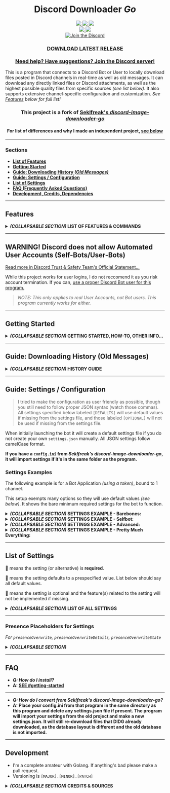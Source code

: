 <h1 align="center">
    Discord Downloader <i>Go</i>
</h1>
<p align="center">
    <a href="https://travis-ci.com/get-got/discord-downloader-go" alt="Travis Build">
        <img src="https://travis-ci.com/get-got/discord-downloader-go.svg?branch=master" />
    </a>
    <a href="https://hub.docker.com/r/getgot/discord-downloader-go" alt="Docker Build">
        <img src="https://img.shields.io/docker/cloud/build/getgot/discord-downloader-go" />
    </a>
    <a href="https://goreportcard.com/report/github.com/get-got/discord-downloader-go" alt="Go Report Card">
        <img src="https://goreportcard.com/badge/github.com/get-got/discord-downloader-go" />
    </a>
    <br>
    <a href="https://github.com/get-got/discord-downloader-go/releases" alt="All Releases">
        <img src="https://img.shields.io/github/downloads/get-got/discord-downloader-go/total?label=all-releases&logo=GitHub" />
    </a>
    <a href="https://github.com/get-got/discord-downloader-go/releases/latest" alt="Latest Release">
        <img src="https://img.shields.io/github/downloads/get-got/discord-downloader-go/latest/total?label=latest-release&logo=GitHub" />
    </a>
    <br>
    <a href="https://discord.gg/6Z6FJZVaDV">
        <img src="https://img.shields.io/discord/780985109608005703?logo=discord"alt="Join the Discord">
    </a>
</p>
<h3 align="center">
    <a href="https://github.com/get-got/discord-downloader-go/releases/latest">
        <b>DOWNLOAD LATEST RELEASE</b>
    </a>
    <br/><br/>
    <a href="https://discord.com/invite/6Z6FJZVaDV">
        <b>Need help? Have suggestions? Join the Discord server!</b>
    </a>
</h3>

This is a program that connects to a Discord Bot or User to locally download files posted in Discord channels in real-time as well as old messages. It can download any directly linked files or Discord attachments, as well as the highest possible quality files from specific sources _(see list below)_. It also supports extensive channel-specific configuration and customization. _See [Features](#Features) below for full list!_

<h3 align="center">
    <b>This project is a fork of <a href="https://github.com/Seklfreak/discord-image-downloader-go">Seklfreak's <i>discord-image-downloader-go</i></a></b>
</h3>
<h4 align="center">
    For list of differences and why I made an independent project, <a href="#differences-from-seklfreaks-discord-image-downloader-go--why-i-made-this"><b>see below</b></a>
</h4>

---

### Sections
* [**List of Features**](#features)
* [**Getting Started**](#getting-started)
* [**Guide: Downloading History _(Old Messages)_**](#guide-downloading-history-old-messages)
* [**Guide: Settings / Configuration**](#guide-settings--configuration)
* [**List of Settings**](#list-of-settings)
* [**FAQ (Frequently Asked Questions)**](#faq)
* [**Development, Credits, Dependencies**](#development)

---

## Features

<details>
<summary><b><i>(COLLAPSABLE SECTION)</i> LIST OF FEATURES & COMMANDS</b></summary>

### Supported Download Sources
* Discord File Attachments
* Direct Links to Files
* Twitter _(requires API key, see config section)_
* Instagram
* Reddit
* Imgur _(Single Posts & Albums)_
* Flickr _(requires API key, see config section)_
* Google Drive _(requires API Credentials, see config section)_
* Mastodon
* Tistory
* Streamable
* Gfycat
  
### Commands
Commands are used as `ddg <command> <?arguments?>` _(unless you've changed the prefix)_
Command     | Arguments? | Description
---         | ---   | ---
`help`, `commands`  | No    | Lists all commands.
`ping`, `test`      | No    | Pings the bot.
`info`      | No    | Displays relevant Discord info.
`status`    | No    | Shows the status of the bot.
`stats`     | No    | Shows channel stats.
`history`   | [**SEE HISTORY SECTION**](#guide-downloading-history-old-messages) | **(BOT AND SERVER ADMINS ONLY)** Processes history for old messages in channel.
`exit`, `kill`, `reload`    | No    | **(BOT ADMINS ONLY)** Exits the bot _(or restarts if using a keep-alive process manager)_.
`emojis`    | Optionally specify server IDs to download emojis from; separate by commas | **(BOT ADMINS ONLY)** Saves all emojis for channel.

</details>

---

## **WARNING!** Discord does not allow Automated User Accounts (Self-Bots/User-Bots)
[Read more in Discord Trust & Safety Team's Official Statement...](https://support.discordapp.com/hc/en-us/articles/115002192352-Automated-user-accounts-self-bots-)

While this project works for user logins, I do not reccomend it as you risk account termination. If you can, [use a proper Discord Bot user for this program.](https://discord.com/developers/applications)

> _NOTE: This only applies to real User Accounts, not Bot users. This program currently works for either._

---

## Getting Started
<details>
<summary><b><i>(COLLAPSABLE SECTION)</i> GETTING STARTED, HOW-TO, OTHER INFO...</b></summary>

_Confused? Try looking at [the step-by-step list.](#getting-started-step-by-step)_

Depending on your purpose for this program, there are various ways you can run it.
- [Run the executable file for your platform. _(Process managers like **pm2** work well for this)_](https://github.com/get-got/discord-downloader-go/releases/latest)
- [Run automated image builds in Docker.](https://hub.docker.com/r/getgot/discord-downloader-go) _(Google it)._
  - Mount your settings.json to ``/root/settings.json``
  - Mount a folder named "database" to ``/root/database``
  - Mount your save folders or the parent of your save folders within ``/root/``
    - _i.e. ``X:\My Folder`` to ``/root/My Folder``_
- Install Golang and compile/run the source code yourself. _(Google it)_

You can either create a `settings.json` following the examples & variables listed below, or have the program create a default file (if it is missing when you run the program, it will make one, and ask you if you want to enter in basic info for the new file).
- [Ensure you follow proper JSON syntax to avoid any unexpected errors.](https://www.w3schools.com/js/js_json_syntax.asp)
- [Having issues? Try this JSON Validator to ensure it's correctly formatted.](https://jsonformatter.curiousconcept.com/)

### Getting Started Step-by-Step
1. Download & put executable within it's own folder.
2. Configure Main Settings (or run once to have settings generated). [_(SEE BELOW)_](#list-of-settings)
3. Enter your login credentials in the `"credentials"` section. [_(SEE BELOW)_](#list-of-settings)
4. Put your Discord User ID as in the `"admins"` list of the settings. [_(SEE BELOW)_](#list-of-settings)
5. Put a Discord Channel ID for a private channel you have access to into the `"adminChannels"`. [_(SEE BELOW)_](#list-of-settings)
6. Put your desired Discord Channel IDs into the `"channels"` section. [_(SEE BELOW)_](#list-of-settings)
- I know it can be confusing if you don't have experience with programming or JSON in general, but this was the ideal setup for extensive configuration like this. Just be careful with comma & quote placement and you should be fine. [See examples below for help.](#settings-examples)

### Bot Login Credentials...
* If using a **Bot Application,** enter the token into the `"token"` setting. Remove the lines for `"username"` and `"password"` or leave blank (`""`). **To create a Bot User,** go to [discord.com/developers/applications](https://discord.com/developers/applications) and create a `New Application`. Once created, go to `Bot` and create. The token can be found on the `Bot` page. To invite to your server(s), go to `OAuth2` and check `"bot"`, copy the url, paste into browser and follow prompts for adding to server(s).
* If using a **User Account (Self-Bot),** fill out the `"username"` and `"password"` settings. Remove the line for `"token"` or leave blank (`""`).
* If using a **User Account (Self-Bot) with 2FA (Two-Factor Authentication),** enter the token into the `"token"` setting. Remove the lines for `"username"` and `"password"` or leave blank (`""`). Token can be found from `Developer Tools` in browser under `localStorage.token` or in the Discord client `Ctrl+Shift+I (Windows)`/`Cmd+Option+I (Mac)` under `Application → Local Storage → https://discordapp.com → "token"`. **You must also set `userBot` within the `credentials` section of the settings.json to `true`.**

### Bot Permissions in Discord...
* In order to perform basic downloading functions, the bot will need `Read Message` permissions in the server(s) of your designated channel(s).
* In order to respond to commands, the bot will need `Send Message` permissions in the server(s) of your designated channel(s). If executing commands via an Admin Channel, the bot will only need `Send Message` permissions for that channel, and that permission will not be required for the source channel.
* In order to process history commands, the bot will need `Read Message History` permissions in the server(s) of your designated channel(s).

### How to Find Discord IDs...
* ***Use the info command!***
* **Discord Developer Mode:** Enable `Developer Mode` in Discord settings under `Appearance`.
* **Finding Channel ID:** _Enable Discord Developer Mode (see above),_ right click on the channel and `Copy ID`.
* **Finding User ID:** _Enable Discord Developer Mode (see above),_ right click on the user and `Copy ID`.
* **Finding Emoji ID:** _Enable Discord Developer Mode (see above),_ right click on the emoji and `Copy ID`.
* **Finding DM/PM ID:** Inspect Element on the DM icon for the desired user. Look for `href="/channels/@me/CHANNEL_ID_HERE"`. Using this ID in place of a normal channel ID should work perfectly fine.

---

### Differences from [Seklfreak's _discord-image-downloader-go_](https://github.com/Seklfreak/discord-image-downloader-go) & Why I made this
* _Better command formatting & support_
* Configuration is JSON-based rather than ini to allow more elaborate settings and better organization. With this came many features such as channel-specific settings.
* Channel-specific control of downloaded filetypes / content types (considers things like .mov as videos as well, rather than ignore them), Optional dividing of content types into separate folders.
* **Download Support for Reddit & Mastodon.**
* (Optional) Reactions upon download success.
* (Optional) Discord messages upon encountered errors.
* Extensive bot status/presence customization.
* Consistent Log Formatting, Color-Coded Logging
* Somewhat different organization than original project; initially created from scratch then components ported over.
* _Various fixes, improvements, and dependency updates that I also contributed to Seklfreak's original project._

> I've been a user of Seklfreak's project since ~2018 and it's been great for my uses, but there were certain aspects I wanted to expand upon, one of those being customization of channel configuration, and other features like message reactions upon success, differently formatted statuses, etc. If some aspects are rudimentary or messy, please make a pull request, as this is my first project using Go and I've learned everything from observation & Stack Overflow.

</details>

---

## Guide: Downloading History (Old Messages)
<details>
<summary><b><i>(COLLAPSABLE SECTION)</i> HISTORY GUIDE</b></summary>

> This guide is to show you how to make the bot go through all old messages in a channel and catalog them as though they were being sent right now, in order to download them all.

### Command Arguments
If no channel IDs are specified, it will try and use the channel ID for the channel you're using the command in.

Argument / Flag         | Details
---                     | ---
**channel ID(s)**       | One or more channel IDs, separated by commas if multiple.
`all`                   | Use all available registered channels.
`cancel` or `stop`      | Stop downloading history for specified channel(s).
`--since=YYYY-MM-DD`    | Will process messages sent after this date.
`--since=message_id`    | Will process messages sent after this message.
`--before=YYYY-MM-DD`   | Will process messages sent before this date.
`--before=message_id`   | Will process messages sent before this message.

***Order of arguments does not matter.***

#### Examples
* `ddg history`
* `ddg history cancel`
* `ddg history all`
* `ddg history stop all`
* `ddg history 000111000111000`
* `ddg history 000111000111000, 000222000222000`
* `ddg history 000111000111000,000222000222000,000333000333000`
* `ddg history 000111000111000, 000333000333000 cancel`
* `ddg history 000111000111000 --before=000555000555000`
* `ddg history 000111000111000 --since=2020-01-02`
* `ddg history 000111000111000 --since=2020-10-12 --before=2021-05-06`
* `ddg history 000111000111000 --since=000555000555000 --before=2021-05-06`

</details>

---

## Guide: Settings / Configuration
> I tried to make the configuration as user friendly as possible, though you still need to follow proper JSON syntax (watch those commas). All settings specified below labeled `[DEFAULTS]` will use default values if missing from the settings file, and those labeled `[OPTIONAL]` will not be used if missing from the settings file.

When initially launching the bot it will create a default settings file if you do not create your own `settings.json` manually. All JSON settings follow camelCase format.

**If you have a ``config.ini`` from _Seklfreak's discord-image-downloader-go_, it will import settings if it's in the same folder as the program.**

### Settings Examples
The following example is for a Bot Application _(using a token)_, bound to 1 channel.

This setup exempts many options so they will use default values _(see below)_. It shows the bare minimum required settings for the bot to function.

<details>
<summary><b><i>(COLLAPSABLE SECTION)</i> SETTINGS EXAMPLE - Barebones:</b></summary>

```javascript
{
    "credentials": {
        "token": "YOUR_TOKEN"
    },
    "channels": [
        {
            "channel": "DISCORD_CHANNEL_ID_TO_DOWNLOAD_FROM",
            "destination": "FOLDER_LOCATION_TO_DOWNLOAD_TO"
        }
    ]
}
```

</details>

<details>
<summary><b><i>(COLLAPSABLE SECTION)</i> SETTINGS EXAMPLE - Selfbot:</b></summary>

```javascript
{
    "credentials": {
        "email": "REPLACE_WITH_YOUR_EMAIL",
        "password": "REPLACE_WITH_YOUR_PASSWORD"
    },
    "scanOwnMessages": true,
    "presenceEnabled": false,
    "channels": [
        {
            "channel": "DISCORD_CHANNEL_ID_TO_DOWNLOAD_FROM",
            "destination": "FOLDER_LOCATION_TO_DOWNLOAD_TO",
            "allowCommands": false,
            "errorMessages": false,
            "reactWhenDownloaded": false
        }
    ]
}
```

</details>

<details>
<summary><b><i>(COLLAPSABLE SECTION)</i> SETTINGS EXAMPLE - Advanced:</b></summary>

```javascript
{
    "credentials": {
        "token": "YOUR_TOKEN",
        "twitterAccessToken": "aaa",
        "twitterAccessTokenSecret": "bbb",
        "twitterConsumerKey": "ccc",
        "twitterConsumerSecret": "ddd"
    },
    "admins": [ "YOUR_DISCORD_USER_ID", "YOUR_FRIENDS_DISCORD_USER_ID" ],
    "adminChannels": [
        {
            "channel": "CHANNEL_ID_FOR_ADMIN_CONTROL"
        }
    ],
    "debugOutput": true,
    "commandPrefix": "downloader_",
    "allowSkipping": true,
    "allowGlobalCommands": true,
    "asyncHistory": false,
    "downloadRetryMax": 5,
    "downloadTimeout": 120,
    "githubUpdateChecking": true,
    "discordLogLevel": 2,
    "filterDuplicateImages": true,
    "filterDuplicateImagesThreshold": 75,
    "presenceEnabled": true,
    "presenceStatus": "dnd",
    "presenceType": 3,
    "presenceOverwrite": "{{count}} files",
    "filenameFormat": "{{date}} {{file}}",
    "filenameDateFormat": "2006.01.02-15.04.05 ",
    "embedColor": "#EE22CC",
    "inflateCount": 12345,
    "channels": [
        {
            "channel": "THIS_CHANNEL_ONLY_DOWNLOADS_MEDIA",
            "destination": "media",
            "overwriteAllowSkipping": false,
            "saveImages": true,
            "saveVideos": true,
            "saveAudioFiles": true,
            "saveTextFiles": false,
            "saveOtherFiles": false
        },
        {
            "channel": "THIS_CHANNEL_IS_STEALTHY",
            "destination": "stealthy",
            "allowCommands": false,
            "errorMessages": false,
            "updatePresence": false,
            "reactWhenDownloaded": false
        },
        {
            "channels": [ "CHANNEL_1", "CHANNEL_2", "CHANNEL_3", "CHANNEL_4", "CHANNEL_5" ],
            "destination": "stuff",
            "allowCommands": false,
            "errorMessages": false,
            "updatePresence": false,
            "reactWhenDownloaded": false
        }
    ]
}
```

</details>

<details>
<summary><b><i>(COLLAPSABLE SECTION)</i> SETTINGS EXAMPLE - Pretty Much Everything:</b></summary>

```javascript
{
    "_constants": {
        "DOWNLOAD_FOLDER":              "X:/Discord Downloads",
        "MY_TOKEN":                     "aaabbbccc111222333",
        "TWITTER_ACCESS_TOKEN_SECRET":  "aaabbbccc111222333",
        "TWITTER_ACCESS_TOKEN":         "aaabbbccc111222333",
        "TWITTER_CONSUMER_KEY":         "aaabbbccc111222333",
        "TWITTER_CONSUMER_SECRET":      "aaabbbccc111222333",
        "FLICKR_API_KEY":               "aaabbbccc111222333",
        "GOOGLE_DRIVE_CREDS":           "googleDriveCreds.json",

        "MY_USER_ID":       "000111222333444555",
        "BOBS_USER_ID":     "000111222333444555",

        "SERVER_MAIN":               "000111222333444555",
        "CHANNEL_MAIN_GENERAL":      "000111222333444555",
        "CHANNEL_MAIN_MEMES":        "000111222333444555",
        "CHANNEL_MAIN_SPAM":         "000111222333444555",
        "CHANNEL_MAIN_PHOTOS":       "000111222333444555",
        "CHANNEL_MAIN_ARCHIVE":      "000111222333444555",
        "CHANNEL_MAIN_BOT_ADMIN":    "000111222333444555",

        "SERVER_BOBS":              "000111222333444555",
        "CHANNEL_BOBS_GENERAL":     "000111222333444555",
        "CHANNEL_BOBS_MEMES":       "000111222333444555",
        "CHANNEL_BOBS_SPAM":        "000111222333444555",
        "CHANNEL_BOBS_BOT_ADMIN":   "000111222333444555",

        "SERVER_GAMERZ":                "000111222333444555",
        "CHANNEL_GAMERZ_GENERAL":       "000111222333444555",
        "CHANNEL_GAMERZ_MEMES":         "000111222333444555",
        "CHANNEL_GAMERZ_VIDEOS":        "000111222333444555",
        "CHANNEL_GAMERZ_SPAM":          "000111222333444555",
        "CHANNEL_GAMERZ_SCREENSHOTS":   "000111222333444555"
    },
    "credentials": {
        "token": "MY_TOKEN",
        "userBot": true,
        "twitterAccessToken": "TWITTER_ACCESS_TOKEN",
        "twitterAccessTokenSecret": "TWITTER_ACCESS_TOKEN_SECRET",
        "twitterConsumerKey": "TWITTER_CONSUMER_KEY",
        "twitterConsumerSecret": "TWITTER_CONSUMER_SECRET",
        "flickrApiKey": "FLICKR_API_KEY",
        "googleDriveCredentialsJSON": "GOOGLE_DRIVE_CREDS"
    },
    "admins": [ "MY_USER_ID", "BOBS_USER_ID" ],
    "adminChannels": [
        {
            "channel": "CHANNEL_MAIN_BOT_ADMIN"
        },
        {
            "channel": "CHANNEL_BOBS_BOT_ADMIN"
        }
    ],
    "debugOutput": true,
    "commandPrefix": "d_",
    "allowSkipping": true,
    "scanOwnMessages": true,
    "checkPermissions": false,
    "allowGlobalCommands": false,
    "autorunHistory": true,
    "asyncHistory": false,
    "downloadRetryMax": 5,
    "downloadTimeout": 120,
    "discordLogLevel": 3,
    "githubUpdateChecking": false,
    "filterDuplicateImages": true,
    "filterDuplicateImagesThreshold": 50,
    "presenceEnabled": true,
    "presenceStatus": "idle",
    "presenceType": 3,
    "presenceOverwrite": "{{count}} things",
    "presenceOverwriteDetails": "these are my details",
    "presenceOverwriteState": "this is my state",
    "filenameFormat": "{{date}} {{file}}",
    "filenameDateFormat": "2006.01.02_15.04.05_",
    "embedColor": "#FF0000",
    "inflateCount": 69,
    "numberFormatEuropean": true,
    "all": {
        "destination": "DOWNLOAD_FOLDER/Unregistered",
        "allowCommands": false,
        "errorMessages": false,
        "scanEdits": true,
        "ignoreBots": false,
        "overwriteAutorunHistory": false,
        "updatePresence": false,
        "reactWhenDownloaded": false,
        "typeWhileProcessing": false,
        "divideFoldersByServer": true,
        "divideFoldersByChannel": true,
        "divideFoldersByUser": false,
        "divideFoldersByType": false,
        "saveImages": true,
        "saveVideos": true,
        "saveAudioFiles": true,
        "saveTextFiles": false,
        "saveOtherFiles": true,
        "savePossibleDuplicates": true,
        "filters": {
            "blockedExtensions": [
                ".htm",
                ".html",
                ".php",
                ".bat",
                ".sh",
                ".jar",
                ".exe"
            ]
        },
        "logLinks": {
            "destination": "log_links",
            "destinationIsFolder": true,
            "divideLogsByServer": true,
            "divideLogsByChannel": true,
            "divideLogsByUser": true,
            "userData": true
        },
        "logMessages": {
            "destination": "log_messages",
            "destinationIsFolder": true,
            "divideLogsByServer": true,
            "divideLogsByChannel": true,
            "divideLogsByUser": true,
            "userData": true
        }
    },
    "allBlacklistChannels": [ "CHANNEL_I_DONT_LIKE", "OTHER_CHANNEL_I_DONT_LIKE" ],
    "allBlacklistServers": [ "SERVER_MAIN", "SERVER_BOBS" ],
    "servers": [
        {
            "server": "SERVER_MAIN",
            "destination": "DOWNLOAD_FOLDER/- My Server",
            "divideFoldersByChannel": true
        },
        {
            "servers": [ "SERVER_BOBS", "SERVER_GAMERZ" ],
            "destination": "DOWNLOAD_FOLDER/- Friends Servers",
            "divideFoldersByServer": true,
            "divideFoldersByChannel": true
        }
    ],
    "channels": [
        {
            "channel": "CHANNEL_MAIN_SPAM",
            "destination": "DOWNLOAD_FOLDER/Spam",
            "overwriteAllowSkipping": false,
            "saveImages": true,
            "saveVideos": true,
            "saveAudioFiles": true,
            "saveTextFiles": false,
            "saveOtherFiles": false
        },
        {
            "channel": "CHANNEL_BOBS_SPAM",
            "destination": "DOWNLOAD_FOLDER/Spam - Bob",
            "overwriteAllowSkipping": false,
            "saveImages": true,
            "saveVideos": true,
            "saveAudioFiles": true,
            "saveTextFiles": false,
            "saveOtherFiles": false
        },
        {
            "channels": [ "CHANNEL_MAIN_MEMES", "CHANNEL_BOBS_MEMES", "CHANNEL_GAMERZ_MEMES" ],
            "destination": "DOWNLOAD_FOLDER/Our Memes",
            "allowCommands": true,
            "errorMessages": true,
            "updatePresence": true,
            "reactWhenDownloaded": true,
            "saveImages": true,
            "saveVideos": true,
            "saveAudioFiles": false,
            "saveTextFiles": false,
            "saveOtherFiles": true
        }
    ]
}
```

</details>

---

## List of Settings
:small_red_triangle: means the setting (or alternative) is **required**.

:small_blue_diamond: means the setting defaults to a prespecified value. List below should say all default values.

:small_orange_diamond: means the setting is optional and the feature(s) related to the setting will not be implemented if missing.

<details>
<summary><b><i>(COLLAPSABLE SECTION)</i> LIST OF ALL SETTINGS</b></summary>

* :small_orange_diamond: **"_constants"**
    * — _settings.\_constants : list of name:value strings_
    * Use constants to replace values throughout the rest of the settings.
        * ***Note:*** _If a constants name is used within another longer constants name, make sure the longer one is higher in order than the shorter one, otherwise the longer one will not be used properly. (i.e. if you have MY\_CONSTANT and MY\_CONSTANT\_TWO, put MY\_CONSTANT\_TWO above MY\_CONSTANT)_
    * **Basic Example:**
    ```json
    {
        "_constants": {
            "MY_TOKEN": "my token here",
            "ADMIN_CHANNEL": "123456789"
        },
        "credentials": {
            "token": "MY_TOKEN"
        },
        "adminChannels": {
            "channel": "ADMIN_CHANNEL"
        }
    }
    ```
---
* :small_red_triangle: **"credentials"**
    * — _settings.credentials : setting:value list_
    * :small_red_triangle: **"token"**
        * — _settings.credentials.token : string_
        * _REQUIRED FOR BOT APPLICATION LOGIN OR USER LOGIN WITH 2FA, don't include if using User Login without 2FA._
    * :small_red_triangle: **"email"**
        * — _settings.credentials.email : string_
        * _REQUIRED FOR USER LOGIN WITHOUT 2FA, don't include if using Bot Application Login._
    * :small_red_triangle: **"password"**
        * — _settings.credentials.password : string_
        * _REQUIRED FOR USER LOGIN WITHOUT 2FA, don't include if using Bot Application Login._
    * :small_blue_diamond: **"userBot"**
        * — _settings.credentials.userBot : boolean_
        * _Default:_ `false`
        * _SET TO `true` FOR A USER LOGIN WITH 2FA, keep as `false` if using a Bot Application._
    ---
    * :small_orange_diamond: "twitterAccessToken"
        * — _settings.credentials.twitterAccessToken : string_
        * _Won't use Twitter API for fetching media from tweets if credentials are missing._
    * :small_orange_diamond: "twitterAccessTokenSecret"
        * — _settings.credentials.twitterAccessTokenSecret : string_
        * _Won't use Twitter API for fetching media from tweets if credentials are missing._
    * :small_orange_diamond: "twitterConsumerKey"
        * — _settings.credentials.twitterConsumerKey : string_
        * _Won't use Twitter API for fetching media from tweets if credentials are missing._
    * :small_orange_diamond: "twitterConsumerSecret"
        * — _settings.credentials.twitterConsumerSecret : string_
        * _Won't use Twitter API for fetching media from tweets if credentials are missing._
    * :small_orange_diamond: "flickrApiKey"
        * — _settings.credentials.flickrApiKey : string_
        * _Won't use Flickr API for fetching media from posts/albums if credentials are missing._
    * :small_orange_diamond: "googleDriveCredentialsJSON"
        * — _settings.credentials.googleDriveCredentialsJSON : string_
        * _Path for Google Drive API credentials JSON file._
        * _Won't use Google Drive API for fetching files if credentials are missing._
---
* :small_orange_diamond: "admins"
    * — _settings.admins : list of strings_
    * List of User ID strings for users allowed to use admin commands
* :small_orange_diamond: "adminChannels"
    * — _settings.adminChannels : list of setting:value groups_
    * :small_red_triangle: **"channel"** _`[USE THIS OR "channels"]`_
        * — _settings.adminChannel.channel : string_
        * _Channel ID for admin commands & logging._
    * :small_red_triangle: **"channels"** _`[USE THIS OR "channel"]`_
        * — _settings.adminChannel.channels : list of strings_
        * Channel IDs to monitor, for if you want the same configuration for multiple channels.
    * :small_blue_diamond: "logStatus"
        * — _settings.adminChannel.logStatus : boolean_
        * _Default:_ `true`
        * _Send status messages to admin channel(s) upon launch._
    * :small_blue_diamond: "logErrors"
        * — _settings.adminChannel.logErrors : boolean_
        * _Default:_ `true`
        * _Send error messages to admin channel(s) when encountering errors._
    * :small_blue_diamond: "unlockCommands"
        * — _settings.adminChannel.unlockCommands : boolean_
        * _Default:_ `false`
        * _Unrestrict admin commands so anyone can use within this admin channel._
---
* :small_blue_diamond: "debugOutput"
    * — _settings.debugOutput : boolean_
    * _Default:_ `false`
    * Output debugging information.
* :small_blue_diamond: "messageOutput"
    * — _settings.messageOutput : boolean_
    * _Default:_ `true`
    * Output handled Discord messages.
* :small_blue_diamond: "commandPrefix"
    * — _settings.commandPrefix : string_
    * _Default:_ `"ddg "`
* :small_blue_diamond: "allowSkipping"
    * — _settings.allowSkipping : boolean_
    * _Default:_ `true`
    * Allow scanning for keywords to skip content downloading.
    * `"skip", "ignore", "don't save", "no save"`
* :small_blue_diamond: "scanOwnMessages"
    * — _settings.scanOwnMessages : boolean_
    * _Default:_ `false`
    * Scans the bots own messages for content to download, only useful if using as a selfbot.
* :small_blue_diamond: "checkPermissions"
    * — _settings.checkPermissions : boolean_
    * _Default:_ `true`
    * Checks Discord permissions before attempting requests/actions.
* :small_blue_diamond: "allowGlobalCommands"
    * — _settings.allowGlobalCommands : boolean_
    * _Default:_ `true`
    * Allow certain commands to be used even if not registered in `channels` or `adminChannels`.
* :small_orange_diamond: "autorunHistory"
    * — _settings.autorunHistory : boolean_
    * Autorun history for all registered channels in background upon launch.
    * _This can take anywhere between 2 minutes and 2 hours. It depends on how many channels your bot monitors and how many messages it has to go through. It can help to disable it by-channel for channels that don't require it (see `overwriteAutorunHistory` in channel options)._
* :small_orange_diamond: "asyncHistory"
    * — _settings.asyncHistory : boolean_
    * Runs history commands simultaneously rather than one after the other.
      * **WARNING!!! May result in Discord API Rate Limiting with many channels**, difficulty troubleshooting, exploding CPUs, melted RAM.
* :small_blue_diamond: "downloadRetryMax"
    * — _settings.downloadRetryMax : number_
    * _Default:_ `3`
* :small_blue_diamond: "downloadTimeout"
    * — _settings.downloadTimeout : number_
    * _Default:_ `60`
* :small_blue_diamond: "githubUpdateChecking"
    * — _settings.githubUpdateChecking : boolean_
    * _Default:_ `true`
    * Check for updates from this repo.
* :small_blue_diamond: "discordLogLevel"
    * — _settings.discordLogLevel : number_
    * _Default:_ `0`
    * 0 = LogError
    * 1 = LogWarning
    * 2 = LogInformational
    * 3 = LogDebug _(everything)_
* :small_blue_diamond: "filterDuplicateImages"
    * — _settings.filterDuplicateImages : boolean_
    * _Default:_ `false`
    * **Experimental** feature to filter out images that are too similar to other cached images.
    * _Caching of image data is stored via a database file; it will not read all pre-existing images._
* :small_blue_diamond: "filterDuplicateImagesThreshold"
    * — _settings.filterDuplicateImagesThreshold : number with decimals_
    * _Default:_ `0`
    * Threshold for what the bot considers too similar of an image comparison score. Lower = more similar (lowest is around -109.7), Higher = less similar (does not really have a maximum, would require your own testing).
---
* :small_blue_diamond: "presenceEnabled"
    * — _settings.presenceEnabled : boolean_
    * _Default:_ `true`
* :small_blue_diamond: "presenceStatus"
    * — _settings.presenceStatus : string_
    * _Default:_ `"idle"`
    * Presence status type.
    * `"online"`, `"idle"`, `"dnd"`, `"invisible"`, `"offline"`
* :small_blue_diamond: "presenceType"
    * — _settings.presenceType : number_
    * _Default:_ `0`
    * Presence label type. _("Playing \<activity\>", "Listening to \<activity\>", etc)_
    * `Game = 0, Streaming = 1, Listening = 2, Watching = 3, Custom = 4`
        * If Bot User, Streaming & Custom won't work properly.
* :small_orange_diamond: "presenceOverwrite"
    * — _settings.presenceOverwrite : string_
    * _Unused by Default_
    * Replace counter status with custom string.
    * [see Presence Placeholders for customization...](#presence-placeholders-for-settings)
* :small_orange_diamond: "presenceOverwriteDetails"
    * — _settings.presenceOverwriteDetails : string_
    * _Unused by Default_
    * Replace counter status details with custom string (only works for User, not Bot).
    * [see Presence Placeholders for customization...](#presence-placeholders-for-settings)
* :small_orange_diamond: "presenceOverwriteState"
    * — _settings.presenceOverwriteState : string_
    * _Unused by Default_
    * Replace counter status state with custom string (only works for User, not Bot).
    * [see Presence Placeholders for customization...](#presence-placeholders-for-settings)
---
    * :small_blue_diamond: "reactWhenDownloaded"
        * — _settings.reactWhenDownloaded : boolean_
        * _Default:_ `true`
        * Confirmation reaction that file(s) successfully downloaded. Is overwritten by the channel/server equivelant of this setting.
---
* :small_blue_diamond: "filenameFormat"
    * — _settings.filenameFormat : string_
    * _Default:_ `"{{date}} {{file}}"`
    * `"{{date}}"`, `"{{file}}"`, `"{{messageID}}"`, `"{{userID}}"`, `"{{username}}"`, `"{{channelID}}"`, `"{{serverID}}"`, `"{{message}}"`, `"{{fileType}}"`, `"{{nanoID}}"`, `"{{shortID}}"`
    * `"{{nanoID}}"` is a 21 character unique string, eg: i25_rX9zwDdDn7Sg-ZoaH
    * `"{{shortID}}"` is a short unique string, eg: NVovc6-QQy
* :small_blue_diamond: "filenameDateFormat"
    * — _settings.filenameDateFormat : string_
    * _Default:_ `"2006-01-02_15-04-05 "`
    * [see this Stack Overflow post regarding Golang date formatting.](https://stackoverflow.com/questions/20234104/how-to-format-current-time-using-a-yyyymmddhhmmss-format)
* :small_orange_diamond: "embedColor"
    * — _settings.embedColor : string_
    * _Unused by Default_
    * Supports `random`/`rand`, `role`/`user`, or RGB in hex or int format (ex: #FF0000 or 16711680).
* :small_orange_diamond: "inflateCount"
    * — _settings.inflateCount : number_
    * _Unused by Default_
    * Inflates the count of total files downloaded by the bot. I only added this for my own personal use to represent an accurate total amount of files downloaded by previous bots I used.
* :small_blue_diamond: "numberFormatEuropean"
    * — _settings.numberFormatEuropean : boolean_
    * _Default:_ false
    * Formats numbers as `123.456,78`/`123.46k` rather than `123,456.78`/`123,46k`.
---
* :small_orange_diamond: **"all"**
    * — _settings.all : list of setting:value options_
    * **Follow `channels` below for variables, except channel & server ID(s) are not used.**
    * If a pre-existing config for the channel or server is not found, it will download from **any and every channel** it has access to using your specified settings.
* :small_orange_diamond: "allBlacklistServers"
    * — _settings.allBlacklistServers : list of strings_
    * _Unused by Default_
    * Blacklists servers (by ID) from `all`.
* :small_orange_diamond: "allBlacklistChannels"
    * — _settings.allBlacklistChannels : list of strings_
    * _Unused by Default_
    * Blacklists channels (by ID) from `all`.
---
* :small_red_triangle: **"servers"** _`[USE THIS OR "channels"]`_
    * — _settings.servers : list of setting:value groups_
    * :small_red_triangle: **"server"** _`[USE THIS OR "servers"]`_
        * — _settings.servers[].server : string_
        * Server ID to monitor.
    * :small_red_triangle: **"servers"** _`[USE THIS OR "server"]`_
        * — _settings.servers[].servers : list of strings_
        * Server IDs to monitor, for if you want the same configuration for multiple servers.
    * :small_orange_diamond: "blacklistChannels"
        * — _settings.servers[].blacklistChannels : list of strings_
        * Blacklist specific channels from the encompassing server(s).
    * **ALL OTHER VARIABLES ARE SAME AS "channels" BELOW**
* :small_red_triangle: **"channels"** _`[USE THIS OR "servers"]`_
    * — _settings.channels : list of setting:value groups_
    * :small_red_triangle: **"channel"** _`[USE THIS OR "channels"]`_
        * — _settings.channels[].channel : string_
        * Channel ID to monitor.
    * :small_red_triangle: **"channels"** _`[USE THIS OR "channel"]`_
        * — _settings.channels[].channels : list of strings_
        * Channel IDs to monitor, for if you want the same configuration for multiple channels.
    ---
    * :small_red_triangle: **"destination"**
        * — _settings.channels[].destination : string_
        * Folder path for saving files, can be full path or local subfolder.
    * :small_blue_diamond: "enabled"
        * — _settings.channels[].enabled : boolean_
        * _Default:_ `true`
        * Toggles bot functionality for channel.
    * :small_blue_diamond: "save"
        * — _settings.channels[].save : boolean_
        * _Default:_ `true`
        * Toggles whether the files actually get downloaded/saved.
    * :small_blue_diamond: "allowCommands"
        * — _settings.channels[].allowCommands : boolean_
        * _Default:_ `true`
        * Allow use of commands like ping, help, etc.
    * :small_blue_diamond: "errorMessages"
        * — _settings.channels[].errorMessages : boolean_
        * _Default:_ `true`
        * Send response messages when downloads fail or other download-related errors are encountered.
    * :small_blue_diamond: "scanEdits"
        * — _settings.channels[].scanEdits : boolean_
        * _Default:_ `true`
        * Check edits for un-downloaded media.
    * :small_blue_diamond: "ignoreBots"
        * — _settings.channels[].ignoreBots : boolean_
        * _Default:_ `false`
        * Ignores messages from Bot users.
    * :small_orange_diamond: overwriteAutorunHistory
        * — _settings.channels[].overwriteAutorunHistory : boolean_
        * Overwrite global setting for autorunning history for all registered channels in background upon launch.
    * :small_orange_diamond: "sendFileToChannel"
        * — _settings.channels[].sendFileToChannel : string_
        * Forwards/crossposts/logs downloaded files to specified channel (or channels if used as `sendFileToChannels` below). By default will send as the actual file
    * :small_orange_diamond: "sendFileToChannels"
        * — _settings.channels[].sendFileToChannels : list of strings_
        * List form of `sendFileToChannel` above.
    * :small_blue_diamond: "sendFileDirectly"
        * — _settings.channels[].sendFileDirectly : boolean_
        * _Default:_ `true`
        * Sends raw file to channel(s) rather than embedded download link.
    ---
    * :small_blue_diamond: "updatePresence"
        * — _settings.channels[].updatePresence : boolean_
        * _Default:_ `true`
        * Update Discord Presence when download succeeds within this channel.
    * :small_blue_diamond: "reactWhenDownloaded"
        * — _settings.channels[].reactWhenDownloaded : boolean_
        * _Default:_ `true`
        * Confirmation reaction that file(s) successfully downloaded.
    * :small_orange_diamond: "reactWhenDownloadedEmoji"
        * — _settings.channels[].reactWhenDownloadedEmoji : string_
        * _Unused by Default_
        * Uses specified emoji rather than random server emojis. Simply pasting a standard emoji will work, for custom Discord emojis use "name:ID" format.
    * :small_blue_diamond: "reactWhenDownloadedHistory"
        * — _settings.channels[].reactWhenDownloadedHistory : boolean_
        * _Default:_ `false`
        * Reacts to old messages when processing history.
    * :small_blue_diamond: "blacklistReactEmojis"
        * — _settings.channels[].blacklistReactEmojis : list of strings_
        * _Unused by Default_
        * Block specific emojis from being used for reacts. Simply pasting a standard emoji will work, for custom Discord emojis use "name:ID" format.
    * :small_blue_diamond: "typeWhileProcessing"
        * — _settings.channels[].typeWhileProcessing : boolean_
        * _Default:_ `false`
        * Shows _"<name> is typing..."_ while processing things that aren't processed instantly, like history cataloging.
    * :small_orange_diamond: "overwriteFilenameDateFormat"
        * — _settings.channels[].overwriteFilenameDateFormat : string_
        * _Unused by Default_
        * Overwrites the global setting `filenameDateFormat` _(see above)_
        * [see this Stack Overflow post regarding Golang date formatting.](https://stackoverflow.com/questions/20234104/how-to-format-current-time-using-a-yyyymmddhhmmss-format)
    * :small_orange_diamond: "overwriteAllowSkipping"
        * — _settings.channels[].overwriteAllowSkipping : boolean_
        * _Unused by Default_
        * Allow scanning for keywords to skip content downloading.
        * `"skip", "ignore", "don't save", "no save"`
    * :small_orange_diamond: "overwriteEmbedColor"
        * — _settings.channels[].overwriteEmbedColor : string_
        * _Unused by Default_
        * Supports `random`/`rand`, `role`/`user`, or RGB in hex or int format (ex: #FF0000 or 16711680).
    ---
    * :small_blue_diamond: "divideFoldersByServer"
        * — _settings.channels[].divideFoldersByServer : boolean_
        * _Default:_ `false`
        * Separate files into subfolders by server of origin _(e.g. "My Server", "My Friends Server")_
    * :small_blue_diamond: "divideFoldersByChannel"
        * — _settings.channels[].divideFoldersByChannel : boolean_
        * _Default:_ `false`
        * Separate files into subfolders by channel of origin _(e.g. "my-channel", "my-other-channel")_
    * :small_blue_diamond: "divideFoldersByUser"
        * — _settings.channels[].divideFoldersByUser : boolean_
        * _Default:_ `false`
        * Separate files into subfolders by user who sent _(e.g. "Me#1234", "My Friend#0000")_
    * :small_blue_diamond: "divideFoldersByType"
        * — _settings.channels[].divideFoldersByType : boolean_
        * _Default:_ `true`
        * Separate files into subfolders by type _(e.g. "images", "video", "audio", "text", "other")_
    * :small_blue_diamond: "divideFoldersUseID"
        * — _settings.channels[].divideFoldersUseID : boolean_
        * _Default:_ `false`
        * Uses ID rather than Name for `"divideFoldersByServer"`, `"divideFoldersByChannel"`, `"divideFoldersByUser"`. I would recommend this if any servers you download from have server/channel/usernames changed frequently.
    * :small_blue_diamond: "saveImages"
        * — _settings.channels[].saveImages : boolean_
        * _Default:_ `true`
    * :small_blue_diamond: "saveVideos"
        * — _settings.channels[].saveVideos : boolean_
        * _Default:_ `true`
    * :small_blue_diamond: "saveAudioFiles"
        * — _settings.channels[].saveAudioFiles : boolean_
        * _Default:_ `false`
    * :small_blue_diamond: "saveTextFiles"
        * — _settings.channels[].saveTextFiles : boolean_
        * _Default:_ `false`
    * :small_blue_diamond: "saveOtherFiles"
        * — _settings.channels[].saveOtherFiles : boolean_
        * _Default:_ `false`
    * :small_blue_diamond: "savePossibleDuplicates"
        * — _settings.channels[].savePossibleDuplicates : boolean_
        * _Default:_ `false`
        * Save file even if exact filename already exists or exact URL is already recorded in database.
    ---
    * :small_orange_diamond: "filters"
        * — _settings.channels[].filters : setting:value group_
        * _Filter prioritizes Users before Roles before Phrases._
        * :small_blue_diamond: "blockedPhrases"
            * — _settings.channels[].filters.blockedPhrases : list of strings_
            * List of phrases to make the bot ignore this message.
            * Will ignore any message containing a blocked phrase UNLESS it also has an allowed phrase. Messages will be processed by default.
            * _Default:_ `[ "skip", "ignore", "don't save", "no save" ]`
        * :small_orange_diamond: "allowedPhrases"
            * — _settings.channels[].filters.allowedPhrases : list of strings_
            * List of phrases to allow the bot to process the message.
            * _If used without blockedPhrases,_ no messages will be processed unless they contain an allowed phrase.
        * :small_orange_diamond: "blockedUsers"
            * — _settings.channels[].filters.blockedUsers : list of strings_
            * Will ignore messages from the following users.
        * :small_orange_diamond: "allowedUsers"
            * — _settings.channels[].filters.allowedUsers : list of strings_
            * Will ONLY process messages if they were sent from the following users.
        * :small_orange_diamond: "blockedRoles"
            * — _settings.channels[].filters.blockedRoles : list of strings_
            * Will ignore messages from users with any of the following roles.
        * :small_orange_diamond: "allowedRoles"
            * — _settings.channels[].filters.allowedRoles : list of strings_
            * Will ONLY process messages if they were sent from users with any of the following roles.
        * :small_blue_diamond: "blockedExtensions"
            * — _settings.channels[].filters.blockedExtensions : list of strings_
            * List of file extensions for the bot to ignore (include periods).
            * _Default:_ `[ ".htm", ".html", ".php", ".exe", ".dll", ".bin", ".cmd", ".sh", ".py", ".jar" ]`
        * :small_orange_diamond: "allowedExtensions"
            * — _settings.channels[].filters.allowedExtensions : list of strings_
            * Will ONLY process files if they have the following extensions (include periods).
        * :small_orange_diamond: "blockedDomains"
            * — _settings.channels[].filters.blockedDomains : list of strings_
            * List of file source domains (websites) for the bot to ignore.
        * :small_orange_diamond: "allowedDomains"
            * — _settings.channels[].filters.allowedDomains : list of strings_
            * Will ONLY process files if they were sent from any of the following domains (websites).
    ---
    * :small_orange_diamond: "logLinks"
        * — _settings.channels[].logLinks : setting:value group_
        * :small_red_triangle: "destination"
            * — _settings.channels[].logLinks.destination : string_
            * Filepath for single log file to be stored, or directory path for multiple logs to be stored.
        * :small_blue_diamond: "destinationIsFolder"
            * — _settings.channels[].logLinks.destinationIsFolder : bool_
            * _Default:_ `false`
            * `true` if `"destination"` above is for a directory for multiple logs.
        * :small_blue_diamond: "divideLogsByServer"
            * — _settings.channels[].logLinks.divideLogsByServer : bool_
            * _Default:_ `true`
            * *ONLY USED IF `"destinationIsFolder"` ABOVE IS `true`*
            * Separates log files by Server ID.
        * :small_blue_diamond: "divideLogsByChannel"
            * — _settings.channels[].logLinks.divideLogsByChannel : bool_
            * _Default:_ `true`
            * *ONLY USED IF `"destinationIsFolder"` ABOVE IS `true`*
            * Separates log files by Channel ID.
        * :small_blue_diamond: "divideLogsByUser"
            * — _settings.channels[].logLinks.divideLogsByUser : bool_
            * _Default:_ `false`
            * *ONLY USED IF `"destinationIsFolder"` ABOVE IS `true`*
            * Separates log files by User ID.
        * :small_blue_diamond: "divideLogsByStatus"
            * — _settings.channels[].logLinks.divideLogsByStatus : bool_
            * _Default:_ `false`
            * *ONLY USED IF `"destinationIsFolder"` ABOVE IS `true`*
            * Separates log files download status.
            * *DOES NOT APPLY TO `"logMessages"` BELOW*
        * :small_blue_diamond: "logDownloads"
            * — _settings.channels[].logLinks.logDownloads : bool_
            * _Default:_ `true`
            * Includes successfully downloaded links in logs.
            * *DOES NOT APPLY TO `"logMessages"` BELOW*
        * :small_blue_diamond: "logFailures"
            * — _settings.channels[].logLinks.logFailures : bool_
            * _Default:_ `true`
            * Includes failed/skipped/ignored links in logs.
            * *DOES NOT APPLY TO `"logMessages"` BELOW*
        * :small_blue_diamond: "filterDuplicates"
            * — _settings.channels[].logLinks.filterDuplicates : bool_
            * _Default:_ `false`
            * Filters out duplicate links (or messages) from being logged if already present in log file.
        * :small_orange_diamond: "prefix"
            * — _settings.channels[].logLinks.prefix : string_
            * Prepend log line with string.
        * :small_orange_diamond: "suffix"
            * — _settings.channels[].logLinks.suffix : string_
            * Append log line with string.
        * :small_blue_diamond: "userData"
            * — _settings.channels[].logLinks.userData : bool_
            * _Default:_ `false`
            * Include additional data such as SERVER/CHANNEL/USER ID's for logged files/messages.
    * :small_orange_diamond: "logMessages"
        * ***Identical to `"logLinks"` above unless noted otherwise.***

</details>

---

### Presence Placeholders for Settings
_For `presenceOverwrite`, `presenceOverwriteDetails`, `presenceOverwriteState`_
<details>
<summary><b><i>(COLLAPSABLE SECTION)</i></b></summary>

Key | Description
--- | ---
`{{dgVersion}}`             | discord-go version
`{{ddgVersion}}`            | Project version
`{{apiVersion}}`            | Discord API version
`{{countNoCommas}}`         | Raw total count of downloads (without comma formatting)
`{{count}}`                 | Raw total count of downloads
`{{countShort}}`            | Shortened total count of downloads
`{{numServers}}`            | Number of servers bot is in
`{{numBoundServers}}`       | Number of bound servers
`{{numBoundChannels}}`      | Number of bound channels
`{{numAdminChannels}}`      | Number of admin channels
`{{numAdmins}}`             | Number of designated admins
`{{timeSavedShort}}`        | Last save time formatted as `3:04pm`
`{{timeSavedShortTZ}}`      | Last save time formatted as `3:04pm MST`
`{{timeSavedMid}}`          | Last save time formatted as `3:04pm MST 1/2/2006`
`{{timeSavedLong}}`         | Last save time formatted as `3:04:05pm MST - January 2, 2006`
`{{timeSavedShort24}}`      | Last save time formatted as `15:04`
`{{timeSavedShortTZ24}}`    | Last save time formatted as `15:04 MST`
`{{timeSavedMid24}}`        | Last save time formatted as `15:04 MST 2/1/2006`
`{{timeSavedLong24}}`       | Last save time formatted as `15:04:05 MST - 2 January, 2006`
`{{timeNowShort}}`          | Current time formatted as `3:04pm`
`{{timeNowShortTZ}}`        | Current time formatted as `3:04pm MST`
`{{timeNowMid}}`            | Current time formatted as `3:04pm MST 1/2/2006`
`{{timeNowLong}}`           | Current time formatted as `3:04:05pm MST - January 2, 2006`
`{{timeNowShort24}}`        | Current time formatted as `15:04`
`{{timeNowShortTZ24}}`      | Current time formatted as `15:04 MST`
`{{timeNowMid24}}`          | Current time formatted as `15:04 MST 2/1/2006`
`{{timeNowLong24}}`         | Current time formatted as `15:04:05 MST - 2 January, 2006`
`{{uptime}}`                | Shortened duration of bot uptime

</details>

---

## FAQ
* ***Q: How do I install?***
* **A: [SEE #getting-started](#getting-started)** 
---
* ***Q: How do I convert from Seklfreak's discord-image-downloader-go?***
* **A: Place your config.ini from that program in the same directory as this program and delete any settings.json file if present. The program will import your settings from the old project and make a new settings.json. It will still re-download files that DIDG already downloaded, as the database layout is different and the old database is not imported.**

---

## Development
* I'm a complete amateur with Golang. If anything's bad please make a pull request.
* Versioning is `[MAJOR].[MINOR].[PATCH]`

<details>
<summary><b><i>(COLLAPSABLE SECTION)</i> CREDITS & SOURCES</b></summary>

### Credits & Dependencies
* [github.com/Seklfreak/discord-image-downloader-go - the original project this originated from](https://github.com/Seklfreak/discord-image-downloader-go)

#### Core Dependencies
* [github.com/bwmarrin/discordgo](https://github.com/bwmarrin/discordgo)
* [github.com/Necroforger/dgrouter](https://github.com/Necroforger/dgrouter)
* [github.com/HouzuoGuo/tiedot/db](https://github.com/HouzuoGuo/tiedot)
* [github.com/fatih/color](https://github.com/fatih/color)

#### Other Dependencies
* [github.com/AvraamMavridis/randomcolor](https://github.com/AvraamMavridis/randomcolor)
* [github.com/ChimeraCoder/anaconda](https://github.com/ChimeraCoder/anaconda)
* [github.com/ChimeraCoder/tokenbucket](https://github.com/ChimeraCoder/tokenbucket)
* [github.com/Jeffail/gabs](https://github.com/Jeffail/gabs)
* [github.com/PuerkitoBio/goquery](https://github.com/PuerkitoBio/goquery)
* [github.com/azr/backoff](https://github.com/azr/backoff)
* [github.com/dustin/go-jsonpointer](https://github.com/dustin/go-jsonpointer)
* [github.com/dustin/gojson](https://github.com/dustin/gojson)
* [github.com/fsnotify/fsnotify](https://github.com/fsnotify/fsnotify)
* [github.com/garyburd/go-oauth](https://github.com/garyburd/go-oauth)
* [github.com/hako/durafmt](https://github.com/hako/durafmt)
* [github.com/hashicorp/go-version](https://github.com/hashicorp/go-version)
* [github.com/kennygrant/sanitize](https://github.com/kennygrant/sanitize)
* [github.com/nfnt/resize](https://github.com/nfnt/resize)
* [github.com/rivo/duplo](https://github.com/rivo/duplo)
* [golang.org/x/net](https://golang.org/x/net)
* [golang.org/x/oauth2](https://golang.org/x/oauth2)
* [google.golang.org/api](https://google.golang.org/api)
* [gopkg.in/ini.v1](https://gopkg.in/ini.v1)
* [mvdan.cc/xurls/v2](https://mvdan.cc/xurls/v2)
  
</details>
